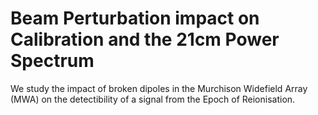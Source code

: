 # Beam Perturbation impact on Calibration and the 21cm Power Spectrum

We study the impact of broken dipoles in the Murchison Widefield Array (MWA) on the detectibility of a signal from the Epoch of Reionisation.
